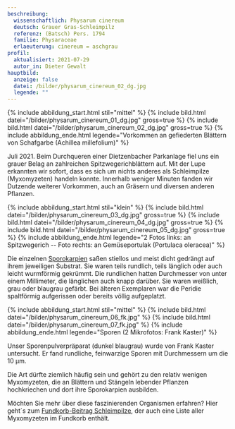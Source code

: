 ```yaml
---
beschreibung:
  wissenschaftlich: Physarum cinereum
  deutsch: Grauer Gras-Schleimpilz
  referenz: (Batsch) Pers. 1794
  familie: Physaraceae
  erlaeuterung: cinereum = aschgrau
profil:
  aktualisiert: 2021-07-29
  autor_in: Dieter Gewalt
hauptbild:
  anzeige: false
  datei: /bilder/physarum_cinereum_02_dg.jpg
  legende: ""
---
```

{% include abbildung_start.html stil="mittel" %}
{% include bild.html datei="/bilder/physarum_cinereum_01_dg.jpg" gross=true %}
{% include bild.html datei="/bilder/physarum_cinereum_02_dg.jpg" gross=true %}
{% include abbildung_ende.html legende="Vorkommen an gefiederten Blättern von Schafgarbe (Achillea millefolium)" %}

Juli 2021. Beim Durchqueren einer Dietzenbacher Parkanlage fiel uns ein grauer Belag an zahlreichen Spitzwegerichblättern auf. Mit der Lupe erkannten wir sofort, dass es sich um nichts anderes als Schleimpilze (Myxomyzeten) handeln konnte. Innerhalb weniger Minuten fanden wir Dutzende weiterer Vorkommen, auch an Gräsern und diversen anderen Pflanzen.

{% include abbildung_start.html stil="klein" %}
{% include bild.html datei="/bilder/physarum_cinereum_03_dg.jpg" gross=true %}
{% include bild.html datei="/bilder/physarum_cinereum_04_dg.jpg" gross=true %}
{% include bild.html datei="/bilder/physarum_cinereum_05_dg.jpg" gross=true %}
{% include abbildung_ende.html legende="2 Fotos links: an Spitzwegerich  --  Foto rechts: an Gemüseportulak (Portulaca oleracea)" %}

Die einzelnen [Sporokarpien](Sporokarp "Glossar") saßen stiellos und meist dicht gedrängt auf ihrem jeweiligen Substrat. Sie waren teils rundlich, teils länglich oder auch leicht wurmförmig gekrümmt. Die rundlichen hatten Durchmesser von unter einem Millimeter, die länglichen auch knapp darüber. Sie waren weißlich, grau oder blaugrau gefärbt. Bei älteren Exemplaren war die Peridie spaltförmig aufgerissen oder bereits völlig aufgeplatzt.

{% include abbildung_start.html stil="mittel" %}
{% include bild.html datei="/bilder/physarum_cinereum_06_fk.jpg" %}
{% include bild.html datei="/bilder/physarum_cinereum_07_fk.jpg" %}
{% include abbildung_ende.html legende="Sporen (2 Mikrofotos: Frank Kaster)" %}

Unser Sporenpulverpräparat (dunkel blaugrau) wurde von Frank Kaster untersucht. Er fand rundliche, feinwarzige Sporen mit Durchmessern um die 10 µm.

Die Art dürfte ziemlich häufig sein und gehört zu den relativ wenigen Myxomyzeten, die an Blättern und Stängeln lebender Pflanzen hochkriechen und dort ihre Sporokarpien ausbilden.

Möchten Sie mehr über diese faszinierenden Organismen erfahren? Hier geht´s zum [Fundkorb-Beitrag Schleimpilze](/verwandt/schleimpilze-myxomyzeten), der auch eine Liste aller Myxomyzeten im Fundkorb enthält.